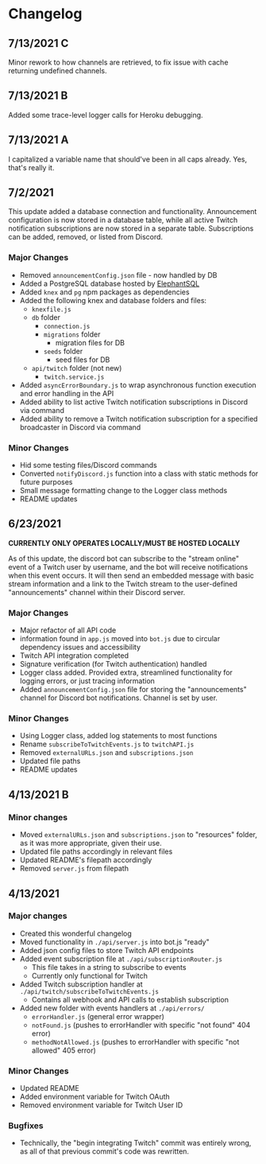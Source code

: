 # Changelog

## 7/13/2021 C

Minor rework to how channels are retrieved, to fix issue with cache returning undefined channels.

## 7/13/2021 B

Added some trace-level logger calls for Heroku debugging.

## 7/13/2021 A

I capitalized a variable name that should've been in all caps already. Yes, that's really it.

## 7/2/2021
This update added a database connection and functionality. Announcement configuration is now stored in a database table, while all active Twitch notification subscriptions are now stored in a separate table. Subscriptions can be added, removed, or listed from Discord.

### Major Changes
- Removed `announcementConfig.json` file - now handled by DB
- Added a PostgreSQL database hosted by [ElephantSQL](https://www.elephantsql.com/)
- Added `knex` and `pg` npm packages as dependencies
- Added the following knex and database folders and files:
    - `knexfile.js`
    - `db` folder
        - `connection.js`
        - `migrations` folder
            - migration files for DB
        - `seeds` folder
            - seed files for DB
    - `api/twitch` folder (not new)
        - `twitch.service.js`
- Added `asyncErrorBoundary.js` to wrap asynchronous function execution and error handling in the API
- Added ability to list active Twitch notification subscriptions in Discord via command
- Added ability to remove a Twitch notification subscription for a specified broadcaster in Discord via command

### Minor Changes
- Hid some testing files/Discord commands
- Converted `notifyDiscord.js` function into a class with static methods for future purposes
- Small message formatting change to the Logger class methods
- README updates

## 6/23/2021

**CURRENTLY ONLY OPERATES LOCALLY/MUST BE HOSTED LOCALLY**

As of this update, the discord bot can subscribe to the "stream online" event of a Twitch user by username, 
and the bot will receive notifications when this event occurs. It will then send an embedded message with basic
stream information and a link to the Twitch stream to the user-defined "announcements" channel within their
Discord server.

### Major Changes
- Major refactor of all API code
- information found in `app.js` moved into `bot.js` due to circular dependency issues and accessibility
- Twitch API integration completed
- Signature verification (for Twitch authentication) handled
- Logger class added. Provided extra, streamlined functionality for logging errors, or just tracing information
- Added `announcementConfig.json` file for storing the "announcements" channel for Discord bot notifications. Channel is set by user.

### Minor Changes
- Using Logger class, added log statements to most functions
- Rename `subscribeToTwitchEvents.js` to `twitchAPI.js`
- Removed `externalURLs.json` and `subscriptions.json`
- Updated file paths
- README updates

## 4/13/2021 B

### Minor changes
- Moved `externalURLs.json` and `subscriptions.json` to "resources" folder, as it was more appropriate, given their use.
- Updated file paths accordingly in relevant files
- Updated README's filepath accordingly
- Removed `server.js` from filepath

## 4/13/2021

### Major changes
- Created this wonderful changelog
- Moved functionality in `./api/server.js` into bot.js "ready"
- Added json config files to store Twitch API endpoints
- Added event subscription file at `./api/subscriptionRouter.js`
    - This file takes in a string to subscribe to events
    - Currently only functional for Twitch
- Added Twitch subscription handler at `./api/twitch/subscribeToTwitchEvents.js`
    - Contains all webhook and API calls to establish subscription
- Added new folder with events handlers at `./api/errors/`
    - `errorHandler.js` (general error wrapper)
    - `notFound.js` (pushes to errorHandler with specific "not found" 404 error)
    - `methodNotAllowed.js` (pushes to errorHandler with specific "not allowed" 405 error)

### Minor Changes
- Updated README
- Added environment variable for Twitch OAuth
- Removed environment variable for Twitch User ID

### Bugfixes
- Technically, the "begin integrating Twitch" commit was entirely wrong, as all of that previous commit's code was rewritten.
